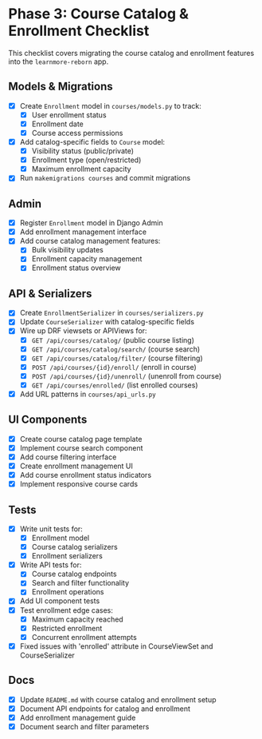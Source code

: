 # Phase 3: Course Catalog & Enrollment Checklist

This checklist covers migrating the course catalog and enrollment features into the `learnmore-reborn` app.

## Models & Migrations

- [x] Create `Enrollment` model in `courses/models.py` to track:
  - [x] User enrollment status
  - [x] Enrollment date
  - [x] Course access permissions
- [x] Add catalog-specific fields to `Course` model:
  - [x] Visibility status (public/private)
  - [x] Enrollment type (open/restricted)
  - [x] Maximum enrollment capacity
- [x] Run `makemigrations courses` and commit migrations

## Admin

- [x] Register `Enrollment` model in Django Admin
- [x] Add enrollment management interface
- [x] Add course catalog management features:
  - [x] Bulk visibility updates
  - [x] Enrollment capacity management
  - [x] Enrollment status overview

## API & Serializers

- [x] Create `EnrollmentSerializer` in `courses/serializers.py`
- [x] Update `CourseSerializer` with catalog-specific fields
- [x] Wire up DRF viewsets or APIViews for:
  - [x] `GET /api/courses/catalog/` (public course listing)
  - [x] `GET /api/courses/catalog/search/` (course search)
  - [x] `GET /api/courses/catalog/filter/` (course filtering)
  - [x] `POST /api/courses/{id}/enroll/` (enroll in course)
  - [x] `POST /api/courses/{id}/unenroll/` (unenroll from course)
  - [x] `GET /api/courses/enrolled/` (list enrolled courses)
- [x] Add URL patterns in `courses/api_urls.py`

## UI Components

- [x] Create course catalog page template
- [x] Implement course search component
- [x] Add course filtering interface
- [x] Create enrollment management UI
- [x] Add course enrollment status indicators
- [x] Implement responsive course cards

## Tests

- [x] Write unit tests for:
  - [x] Enrollment model
  - [x] Course catalog serializers
  - [x] Enrollment serializers
- [x] Write API tests for:
  - [x] Course catalog endpoints
  - [x] Search and filter functionality
  - [x] Enrollment operations
- [x] Add UI component tests
- [x] Test enrollment edge cases:
  - [x] Maximum capacity reached
  - [x] Restricted enrollment
  - [x] Concurrent enrollment attempts
- [x] Fixed issues with 'enrolled' attribute in CourseViewSet and CourseSerializer

## Docs

- [x] Update `README.md` with course catalog and enrollment setup
- [x] Document API endpoints for catalog and enrollment
- [x] Add enrollment management guide
- [x] Document search and filter parameters 